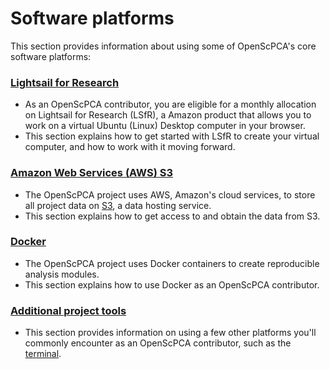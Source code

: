 # Software platforms

This section provides information about using some of OpenScPCA's core software platforms:

### [Lightsail for Research](./lsfr/index.md)

- As an OpenScPCA contributor, you are eligible for a monthly allocation on Lightsail for Research (LSfR), a Amazon product that allows you to work on a virtual Ubuntu (Linux) Desktop computer in your browser.
- This section explains how to get started with LSfR to create your virtual computer, and how to work with it moving forward.

### [Amazon Web Services (AWS) S3](./aws/index.md)

- The OpenScPCA project uses AWS, Amazon's cloud services, to store all project data on [S3](https://aws.amazon.com/s3/), a data hosting service.
- This section explains how to get access to and obtain the data from S3.


### [Docker](./docker/index.md)

- The OpenScPCA project uses Docker containers to create reproducible analysis modules.
- This section explains how to use Docker as an OpenScPCA contributor.


### [Additional project tools](./general-tools/index.md)

- This section provides information on using a few other platforms you'll commonly encounter as an OpenScPCA contributor, such as the [terminal](./general-tools/using-the-terminal.md).
